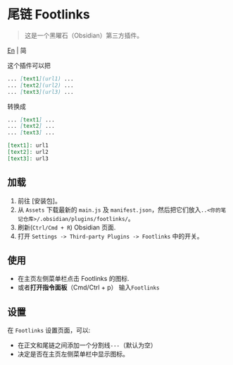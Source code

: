 # 尾链 Footlinks
> 这是一个黑曜石（Obsidian）第三方插件。

[En](https://github.com/DahaWong/obsidian-footlinks/blob/main/README.md) | 简

这个插件可以把

```md
... [text1](url1) ...
... [text2](url2) ...
... [text3](url3) ...
```
转换成

```md
... [text1] ...
... [text2] ...
... [text3] ...

[text1]: url1
[text2]: url2
[text3]: url3
```

## 加载
1. 前往 [安装包]。
2. 从 `Assets` 下载最新的 `main.js` 及 `manifest.json`，然后把它们放入`..<你的笔记仓库>/.obsidian/plugins/footlinks/`。
3. 刷新(`Ctrl/Cmd + R`) Obsidian 页面.
4. 打开 `Settings -> Third-party Plugins -> Footlinks` 中的开关。

## 使用
- 在主页左侧菜单栏点击 Footlinks 的图标.
- 或者**打开指令面板**（Cmd/Ctrl + p） 输入`Footlinks`

## 设置
在 `Footlinks` 设置页面，可以:
-  在正文和尾链之间添加一个分割线`---`（默认为空）
- 决定是否在主页左侧菜单栏中显示图标。



[releases]: https://github.com/DahaWong/obsidian-footlinks/releases
